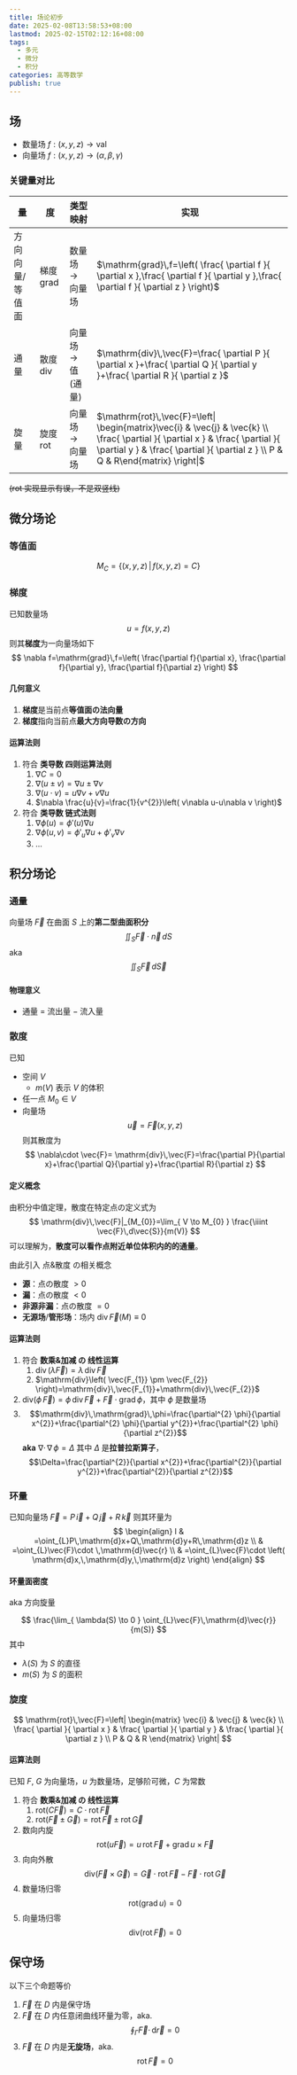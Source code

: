 ```yaml
---
title: 场论初步
date: 2025-02-08T13:58:53+08:00
lastmod: 2025-02-15T02:12:16+08:00
tags:
  - 多元
  - 微分
  - 积分
categories: 高等数学
publish: true
---
```


## 场

- 数量场 $f:(x,y,z)\to \mathrm{val}$
- 向量场 $f:(x,y,z)\to(\alpha,\beta,\gamma)$

### 关键量对比

| 量        | 度                  | 类型映射             | 实现                                                                                                                                                                                                                 |
| -------- | ------------------ | ---------------- | ------------------------------------------------------------------------------------------------------------------------------------------------------------------------------------------------------------------ |
| 方向向量/等值面 | 梯度 $\mathrm{grad}$ | 数量场 $\to$ 向量场    | $\mathrm{grad}\,f=\left( \frac{ \partial f }{ \partial x },\frac{ \partial f }{ \partial y },\frac{ \partial f }{ \partial z } \right)$                                                                            |
| 通量       | 散度 $\mathrm{div}$  | 向量场 $\to$ 值 (通量) | $\mathrm{div}\,\vec{F}=\frac{ \partial P }{ \partial x }+\frac{ \partial Q }{ \partial y }+\frac{ \partial R }{ \partial z }$                                                                                      |
| 旋量       | 旋度 $\mathrm{rot}$  | 向量场 $\to$ 向量场    | $\mathrm{rot}\,\vec{F}=\left\| \begin{matrix}\vec{i} & \vec{j} & \vec{k} \\ \frac{ \partial }{ \partial x } & \frac{ \partial }{ \partial y } & \frac{ \partial }{ \partial z } \\ P & Q & R\end{matrix} \right\|$ |

~~($\mathrm{rot}$ 实现显示有误，不是双竖线)~~

## 微分场论

### 等值面

$$
M_{C} = \left\{ (x,y,z)\,|\,f(x,y,z)=C \right\} 
$$

### 梯度

已知数量场 $$u=f(x,y,z)$$
则其**梯度**为一向量场如下
$$
\nabla f=\mathrm{grad}\,f=\left( \frac{\partial f}{\partial x}, \frac{\partial f}{\partial y}, \frac{\partial f}{\partial z} \right) 
$$
#### 几何意义

1. **梯度**是当前点**等值面の法向量**
2. **梯度**指向当前点**最大方向导数の方向**

#### 运算法则

1. 符合 **类导数 四则运算法则**
	1. $\nabla C=0$
	2. $\nabla(u\pm v)=\nabla u\pm \nabla v$
	3. $\nabla(u\cdot v)=u\nabla v+v\nabla u$
	4. $\nabla \frac{u}{v}=\frac{1}{v^{2}}\left( v\nabla u-u\nabla v \right)$
2. 符合 **类导数 链式法则**
	1. $\nabla\phi(u)=\phi'(u)\nabla u$
	2. $\nabla \phi(u,v)=\phi'_{u}\nabla u+\phi'_{v}\nabla v$
	3. $\dots$

## 积分场论

### 通量

向量场 $\vec{F}$ 在曲面 $S$ 上的**第二型曲面积分**
$$
\iint_{S} \vec{F}\cdot \vec{n}\,dS
$$
aka
$$
\iint_{S}\vec{F}\,d\vec{S}
$$
#### 物理意义

- 通量 $=$ 流出量 $-$ 流入量
### 散度

已知
- 空间 $V$
	- $m(V)$ 表示 $V$ 的体积
- 任一点 $M_{0} \in V$
- 向量场 $$\vec{u}=\vec{F}(x,y,z)$$
则其散度为
$$
\nabla\cdot \vec{F}= \mathrm{div}\,\vec{F}=\frac{\partial P}{\partial x}+\frac{\partial Q}{\partial y}+\frac{\partial R}{\partial z}
$$

#### 定义概念

由积分中值定理，散度在特定点の定义式为
$$
\mathrm{div}\,\vec{F}|_{M_{0}}=\lim_{ V \to M_{0} } \frac{\iiint \vec{F}\,d\vec{S}}{m(V)}
$$
可以理解为，**散度可以看作点附近单位体积内的的通量**。

由此引入 点&散度 の相关概念

- **源**：点の散度 $>0$
- **漏**：点の散度 $<0$
- **非源非漏**：点の散度 $=0$
- **无源场**/**管形场**：场内 $\mathrm{div}\,\vec{F}(M)\equiv 0$

#### 运算法则

1. 符合 **数乘&加减 の 线性运算**
	1. $\mathrm{div}\,(\lambda\vec{F})=\lambda\,\mathrm{div}\,\vec{F}$
	2. $\mathrm{div}\left( \vec{F_{1}} \pm \vec{F_{2}} \right)=\mathrm{div}\,\vec{F_{1}}+\mathrm{div}\,\vec{F_{2}}$
2. $\mathrm{div}\left( \phi\,\vec{F} \right)=\phi \,\mathrm{div}\, \vec{F}+\vec{F}\cdot \mathrm{grad}\,\phi$，其中 $\phi$ 是数量场
3. $$\mathrm{div}\,\mathrm{grad}\,\phi=\frac{\partial^{2} \phi}{\partial x^{2}}+\frac{\partial^{2} \phi}{\partial y^{2}}+\frac{\partial^{2} \phi}{\partial z^{2}}$$
	**aka** $\nabla\cdot\,\nabla\, \phi=\Delta$
	其中 $\Delta$ 是**拉普拉斯算子**，$$\Delta=\frac{\partial^{2}}{\partial x^{2}}+\frac{\partial^{2}}{\partial y^{2}}+\frac{\partial^{2}}{\partial z^{2}}$$

### 环量

已知向量场 $\vec{F}=P\,\vec{i}+Q\,\vec{j}+R\,\vec{k}$
则其环量为
$$
\begin{align}
I & =\oint_{L}P\,\mathrm{d}x+Q\,\mathrm{d}y+R\,\mathrm{d}z \\
 & =\oint_{L}\vec{F}\cdot \,\mathrm{d}\vec{r} \\
 & =\oint_{L}\vec{F}\cdot \left( \mathrm{d}x,\,\mathrm{d}y,\,\mathrm{d}z \right)
\end{align}
$$
#### 环量面密度

aka 方向旋量

$$
\frac{\lim_{ \lambda(S) \to 0 } \oint_{L}\vec{F}\,\mathrm{d}\vec{r}}{m(S)}
$$
其中
- $\lambda(S)$ 为 $S$ 的直径
- $m(S)$ 为 $S$ 的面积

### 旋度

$$
\mathrm{rot}\,\vec{F}=\left| \begin{matrix}
\vec{i} & \vec{j} & \vec{k} \\
\frac{ \partial  }{ \partial x }  & \frac{ \partial }{ \partial y }  & \frac{ \partial }{ \partial z }  \\
P & Q & R
\end{matrix} \right| 
$$

#### 运算法则

已知 $F$, $G$ 为向量场，$u$ 为数量场，足够阶可微，$C$ 为常数

1. 符合 **数乘&加减 の 线性运算**
	1. $\mathrm{rot}\left( C\vec{F} \right)=C\cdot \mathrm{rot}\,\vec{F}$
	2. $\mathrm{rot}\left( \vec{F}\pm \vec{G} \right)=\mathrm{rot}\,\vec{F}\pm \mathrm{rot}\,\vec{G}$
2. 数向内旋$$\mathrm{rot}\left( u\vec{F} \right)=u\,\mathrm{rot}\,\vec{F}+\mathrm{grad}\,u \times \vec{F} $$
3. 向向外散$$\mathrm{div}\left( \vec{F}\times \vec{G} \right) = \vec{G}\cdot \mathrm{rot}\,\vec{F}-\vec{F}\cdot \mathrm{rot}\,\vec{G}$$
4. 数量场归零$$\mathrm{rot}\left( \mathrm{grad}\,u \right)=0 $$
5. 向量场归零$$\mathrm{div}\left( \mathrm{rot}\,\vec{F} \right)=0 $$
## 保守场

以下三个命题等价
1. $\vec{F}$ 在 $D$ 内是保守场
2. $\vec{F}$ 在 $D$ 内任意闭曲线环量为零，aka. $$\oint_{\Gamma}\vec{F}\cdot \,\mathrm{d}\vec{r}=0$$
3. $\vec{F}$ 在 $D$ 内是**无旋场**，aka. $$\mathrm{rot}\,\vec{F}=0$$
